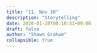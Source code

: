 ```yaml
---
title: "11. Nov 30"
description: "Storytelling"
date: 2020-01-28T00:10:51+09:00
draft: false
author: "Shawn Graham"
collapsible: true
---
```

